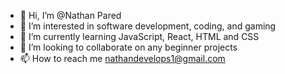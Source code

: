 - 👋 Hi, I’m @Nathan Pared
- 👀 I’m interested in software development, coding, and gaming
- 🌱 I’m currently learning JavaScript, React, HTML and CSS
- 💞️ I’m looking to collaborate on any beginner projects
- 📫 How to reach me nathandevelops1@gmail.com

<!---
NaPared/NaPared is a ✨ special ✨ repository because its `README.md` (this file) appears on your GitHub profile.
You can click the Preview link to take a look at your changes.
--->
